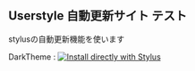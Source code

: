 ## Userstyle 自動更新サイト テスト

stylusの自動更新機能を使います

DarkTheme :  [![Install directly with Stylus](https://img.shields.io/badge/Install%20directly%20with-Stylus-00adad.svg)](Aozorabunko_DarkTheme.user.css)
